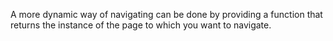 A more dynamic way of navigating can be done by providing a function that returns the instance of the page to which you want to navigate.

<snippet id='frame-nav-dynamic-page'/>
<snippet id='frame-nav-dynamic-page-code'/>
<snippet id='frame-nav-dynamic-page-ts-code'/>